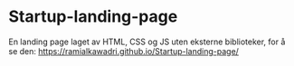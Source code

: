 # Startup-landing-page
En landing page laget av HTML, CSS og JS uten eksterne biblioteker, for å se den: https://ramialkawadri.github.io/Startup-landing-page/
